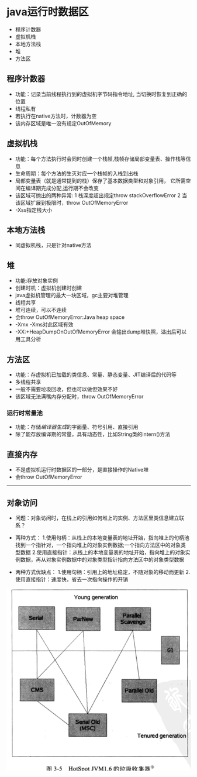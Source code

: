 # java运行时数据区
- 程序计数器
- 虚拟机栈
- 本地方法栈
- 堆
- 方法区

## 程序计数器
- 功能：记录当前线程执行到的虚拟机字节码指令地址, 当切换时恢复到正确的位置
- 线程私有
- 若执行在native方法时，计数器为空
- 该内存区域是唯一没有规定OutOfMemory

## 虚拟机栈
- 功能：每个方法执行时会同时创建一个栈帧,栈帧存储局部变量表、操作栈等信息
- 生命周期：每个方法的生灭对应一个栈帧的入栈到出栈
- 局部变量表（就是通常提到的栈）保存了基本数据类型和对象引用， 它所需空间在编译期完成分配,运行期不会改变
- 该区域可抛出的两种异常:
1 栈深度超出规定throw stackOverflowError
2 当该区域扩展到极限时，throw OutOfMemoryError
- -Xss指定栈大小

## 本地方法栈
- 同虚拟机栈，只是针对native方法

## 堆
- 功能:存放对象实例
- 创建时机：虚拟机创建时创建
- java虚拟机管理的最大一块区域，gc主要对堆管理
- 线程共享
- 堆可连续，可以不连续
- 会throw OutOfMemoryError:Java heap space
- -Xmx -Xms对此区域有效
- -XX:+HeapDumpOnOutOfMemoryError 会输出dump堆快照，溢出后可以用工具分析
## 方法区
- 功能：存虚拟机已加载的类信息、常量、静态变量、JIT编译后的代码等
- 多线程共享
- 一般不需要垃圾回收，但也可以做但效果不好
- 该区域无法满嘴内存分配时，throw OutOfMemoryError

### 运行时常量池
  - 功能：存储*编译器生成*的字面量、符号引用、直接引用
  - 除了能存放编译期的常量，具有动态性，比如String类的intern()方法

## 直接内存
- 不是虚拟机运行时数据区的一部分，是直接操作的Native堆
- 会throw OutOfMemoryError

***

## 对象访问
- 问题：对象访问时，在栈上的引用如何堆上的实例、方法区里类信息建立联系？
- 两种方式：
  1.使用句柄：从栈上的本地变量表的地址开始，指向堆上的句柄池找到一个指针对，一个指向堆上的对象实例数据;一个指向方法区中的对象类型数据
  2.使用直接指针：从栈上的本地变量表的地址开始，指向堆上的对象实例数据，再从对象实例数据中的对象类型指针指向方法区中的对象类型数据
  
- 两种方式优缺点：
  1.使用句柄：引用上的地址稳定，不随对象的移动而更新
  2.使用直接指针：速度快，省去一次指向操作的开销
  
![p3-5](https://github.com/nicelife729/markdownNote/raw/master/note/jvm/image/p3-5.png)







